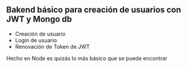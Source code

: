 ## Bakend básico para creación de usuarios con JWT y Mongo db

- Creación de usuario 
- Login de usuario
- Renovación de Token de JWT


Hecho en Node es quizás lo más básico que se puede encontrar